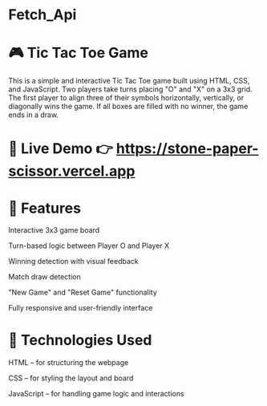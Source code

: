 # Fetch_Api
# 🎮 Tic Tac Toe Game
This is a simple and interactive Tic Tac Toe game built using HTML, CSS, and JavaScript. Two players take turns placing "O" and "X" on a 3x3 grid. The first player to align three of their symbols horizontally, vertically, or diagonally wins the game. If all boxes are filled with no winner, the game ends in a draw.

# 🔗 Live Demo 👉 https://stone-paper-scissor.vercel.app

# 🚀 Features
Interactive 3x3 game board

Turn-based logic between Player O and Player X

Winning detection with visual feedback

Match draw detection

"New Game" and "Reset Game" functionality

Fully responsive and user-friendly interface

# 📁 Technologies Used
HTML – for structuring the webpage

CSS – for styling the layout and board

JavaScript – for handling game logic and interactions
